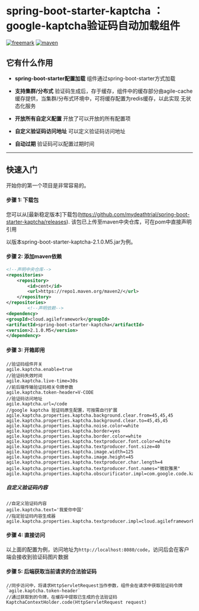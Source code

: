 # spring-boot-starter-kaptcha ： google-kaptcha验证码自动加载组件

[![freemark](https://img.shields.io/badge/freemark-LATEST-green)](https://img.shields.io/badge/freemark-LATEST-green)
[![maven](https://img.shields.io/badge/build-maven-green)](https://img.shields.io/badge/build-maven-green)

## 它有什么作用

* **spring-boot-starter配置加载**
  组件通过spring-boot-starter方式加载

* **支持集群/分布式**
  验证码生成后，存于缓存，组件中的缓存部分由agile-cache缓存提供，当集群/分布式环境中，可将缓存配置为redis缓存，以此实现
  无状态化服务

* **开放所有自定义配置**
  开放了可以开放的所有配置项

* **自定义验证码访问地址**
  可以定义验证码访问地址

* **自动过期**
  验证码可以配置过期时间

-------

## 快速入门

开始你的第一个项目是非常容易的。

#### 步骤 1: 下载包

您可以从[最新稳定版本]下载包(https://github.com/mydeathtrial/spring-boot-starter-kaptcha/releases).
该包已上传至maven中央仓库，可在pom中直接声明引用

以版本spring-boot-starter-kaptcha-2.1.0.M5.jar为例。

#### 步骤 2: 添加maven依赖

```xml
<!--声明中央仓库-->
<repositories>
    <repository>
        <id>cent</id>
        <url>https://repo1.maven.org/maven2/</url>
    </repository>
</repositories>
        <!--声明依赖-->
<dependency>
<groupId>cloud.agileframework</groupId>
<artifactId>spring-boot-starter-kaptcha</artifactId>
<version>2.1.0.M5</version>
</dependency>
```

#### 步骤 3: 开箱即用

```properties
//验证码组件开关
agile.kaptcha.enable=true
//验证码失效时间
agile.kaptcha.live-time=30s
//前后端传输验证码相关令牌参数
agile.kaptcha.token-header=V-CODE
//验证码访问地址
agile.kaptcha.url=/code
//google kaptcha 验证码原生配置，可按需自行扩展
agile.kaptcha.properties.kaptcha.background.clear.from=45,45,45
agile.kaptcha.properties.kaptcha.background.clear.to=45,45,45
agile.kaptcha.properties.kaptcha.noise.color=white
agile.kaptcha.properties.kaptcha.border=yes
agile.kaptcha.properties.kaptcha.border.color=white
agile.kaptcha.properties.kaptcha.textproducer.font.color=white
agile.kaptcha.properties.kaptcha.textproducer.font.size=40
agile.kaptcha.properties.kaptcha.image.width=125
agile.kaptcha.properties.kaptcha.image.height=45
agile.kaptcha.properties.kaptcha.textproducer.char.length=4
agile.kaptcha.properties.kaptcha.textproducer.font.names="微软雅黑"
agile.kaptcha.properties.kaptcha.obscurificator.impl=com.google.code.kaptcha.impl.ShadowGimpy
```

##### 自定义验证码内容

```properties
//自定义验证码内容
agile.kaptcha.text='我爱你中国'
//指定验证码内容生成器
agile.kaptcha.properties.kaptcha.textproducer.impl=cloud.agileframework.kaptcha.kaptcha.AgileTextProducer
```

#### 步骤 4: 直接访问

以上面的配置为例，访问地址为`http://localhost:8080/code`，访问后会在客户端会接收到验证码图片数据

#### 步骤 5: 后端获取当前请求的合法验证码

```
//同步访问中，将请求HttpServletRequest当作参数，组件会在请求中获取验证码令牌`agile.kaptcha.token-header`
//通过获取到的令牌，在缓存中提取已生成的合法验证码
KaptchaContextHolder.code(HttpServletRequest request)
```

